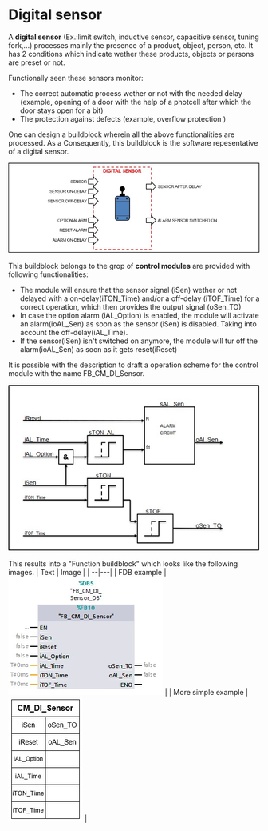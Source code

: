 # Digital sensor
A **digital sensor** (Ex.:limit switch, inductive sensor, capacitive sensor, tuning fork,...) processes mainly the presence of a product, object, person, etc. It has 2 conditions which indicate wether these products, objects or persons are preset or not.

Functionally seen these sensors monitor:
- The correct automatic process wether or not with the needed delay (example, opening of a door with the help of a photcell after which the door stays open for a bit)
- The protection against defects (example, overflow protection )

One can design a buildblock wherein all the above functionalities are processed. As a Consequently, this buildblock is the software repesentative of a digital sensor.

![S88 Example Digital Sensor ](../Ad06/Images/ObjectDigitalSensor.jpg)

This buildblock belongs to the grop of **control modules** are provided with following functionalities:
-  The module will ensure that the sensor signal (iSen) wether or not delayed with a on-delay(iTON_Time) and/or a off-delay (iTOF_Time) for a correct operation, which then provides the output signal (oSen_TO)
- In case the option alarm (iAL_Option) is enabled, the module will activate an alarm(ioAL_Sen) as soon as the sensor (iSen) is disabled. Taking into account the off-delay(iAL_Time).
- If the sensor(iSen) isn't switched on anymore, the module will tur off the alarm(ioAL_Sen) as soon as it gets reset(iReset)

It is possible with the description to draft a operation scheme for the control module with the name FB_CM_DI_Sensor.

![operation scheme control module FB_CM_DI_Sensor ](../Ad06/Images/OperationschemeCMFB_CM_DI_Sensor.jpg)

This results into a "Function buildblock" which looks like the following images.
| Text | Image |
| --|---|
| FDB example  | ![TIA image of control module FB_CM_DI_Sensor ](../Ad06/Images/TIA-FB_CM_DI_Sensor.jpg)  |
| More simple example  | ![Simple image of control module FB_CM_DI_Sensor ](../Ad06/Images/SimpleFB_CM_DI_Sensor.jpg)  |
